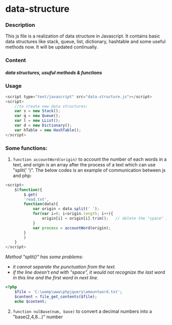 # data-structure

### Description 
This js file is a realization of data structure in Javascript. It contains basic data structures like stack, queue, list, dictionary, hashtable and some useful methods now. It will be updated continually.

### Content
##### data structures, usuful methods & functions

### Usage
```javascript
<script type="text/javascript" src="data-structure.js"></script>
<script>
	//to create new data structures:
	var s = new Stack();
	var q = new Queue();
	var l = new LList();
	var d = new Dictionary();
	var hTable = new HashTable();
</script>
```

### Some functions:
1. `function accountWord(origin)`
to account the number of each words in a text, and origin is an array after the process of a text which can use "split(' ')". The below codes is an example of communication between js and php:
```javascript
<script>
	$(function){
		$.get(
		'read.txt',
		function(data){
			var origin = data.split(' ');
			for(var i=0; i<origin.length; i++){
				origin[i] = origin[i].trim();	// delete the "space" in the end of each origin lines
			}
			var process = accountWord(origin);
		}
		)
	}
</script>
```
*Method "split()" has some problems:*
- *it cannot separate the punctuation from the text.*
- *if the line doesn't end with "space", it would not recognize the last word in this line and the first word in next line.*
```php
<?php
	$file = 'C:\wamp\www\phpjquery\amountword.txt';
	$content = file_get_contents($file);
	echo $content;
```

2. `function nulBase(num, base)`
to convert a decimal numbers into a "base(2,4,8...)" number



